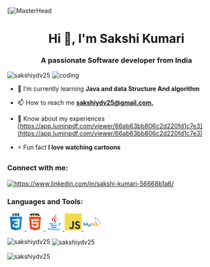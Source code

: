 [![MasterHead](https://as1.ftcdn.net/v2/jpg/03/52/39/00/1000_F_352390061_Bem8aYkzfGhIObTC4fXhf0PmKQjWM1wN.jpg)
<h1 align="center">Hi 👋, I'm Sakshi Kumari</h1>
<h3 align="center">A passionate Software developer from India</h3>
<img align="right" alt="coding" width="400" src=https://cdn.dribbble.com/users/4055494/screenshots/15215756/media/d2b66c4ca0192aa26d103448b3d1518b.gif>


<p align="left"> <img src="https://komarev.com/ghpvc/?username=sakshiydv25&label=Profile%20views&color=0e75b6&style=flat" alt="sakshiydv25" /> </p>

- 🌱 I’m currently learning **Java and data Structure And algorithm**

- 📫 How to reach me **sakshiydv25@gmail.com,**

- 📄 Know about my experiences [https://app.luminpdf.com/viewer/66ab63bb806c2d220fd1c7e3](https://app.luminpdf.com/viewer/66ab63bb806c2d220fd1c7e3)

- ⚡ Fun fact **I love watching cartoons**

<h3 align="left">Connect with me:</h3>
<p align="left">
<a href="https://linkedin.com/in/https://www.linkedin.com/in/sakshi-kumari-56668b1a6/" target="blank"><img align="center" src="https://raw.githubusercontent.com/rahuldkjain/github-profile-readme-generator/master/src/images/icons/Social/linked-in-alt.svg" alt="https://www.linkedin.com/in/sakshi-kumari-56668b1a6/" height="30" width="40" /></a>
</p>

<h3 align="left">Languages and Tools:</h3>
<p align="left"> <a href="https://www.w3schools.com/css/" target="_blank" rel="noreferrer"> <img src="https://raw.githubusercontent.com/devicons/devicon/master/icons/css3/css3-original-wordmark.svg" alt="css3" width="40" height="40"/> </a> <a href="https://www.w3.org/html/" target="_blank" rel="noreferrer"> <img src="https://raw.githubusercontent.com/devicons/devicon/master/icons/html5/html5-original-wordmark.svg" alt="html5" width="40" height="40"/> </a> <a href="https://www.java.com" target="_blank" rel="noreferrer"> <img src="https://raw.githubusercontent.com/devicons/devicon/master/icons/java/java-original.svg" alt="java" width="40" height="40"/> </a> <a href="https://developer.mozilla.org/en-US/docs/Web/JavaScript" target="_blank" rel="noreferrer"> <img src="https://raw.githubusercontent.com/devicons/devicon/master/icons/javascript/javascript-original.svg" alt="javascript" width="40" height="40"/> </a> <a href="https://www.mysql.com/" target="_blank" rel="noreferrer"> <img src="https://raw.githubusercontent.com/devicons/devicon/master/icons/mysql/mysql-original-wordmark.svg" alt="mysql" width="40" height="40"/> </a> </p>

<p><img align="left" src="https://github-readme-stats.vercel.app/api/top-langs?username=sakshiydv25&show_icons=true&locale=en&layout=compact" alt="sakshiydv25" /></p>

<p>&nbsp;<img align="center" src="https://github-readme-stats.vercel.app/api?username=sakshiydv25&show_icons=true&locale=en" alt="sakshiydv25" /></p>

<p><img align="center" src="https://github-readme-streak-stats.herokuapp.com/?user=sakshiydv25&" alt="sakshiydv25" /></p>

